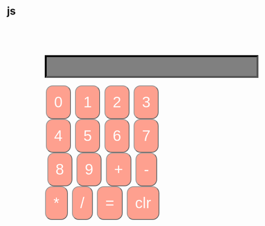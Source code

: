 # js
<html>

<style>
 .turn{

  font-size:40px;
  padding:40px;
  text-align:center;
  margin:40px;
  border:5px solid:blue;
}
input[type=textbox]{
  height:60px;
  font-size:40px;
  border-width:5px;
  border-color:black;
  padding:20px;
  margin:20px;
  background-color: grey;


}
input[type=button]{
  font-size:40px;
  padding:20px;
  background-color:tomato;
   color:white;
   opacity:0.6;
   transition:0.4s;
  font-style:bold;
  border-radius:18px;
  cursor:pointer;

}
input:hover[type=button]{

  opacity:1;
}
body{
  background-color:
}
</style>

<script>

function display(n)
{
  out.text.value+=n;
}
function back(){
  out.text.value="";

}


</script>
<body>

  <div class="turn">
    <form name="out">
  <input type="textbox" name="text"><br>
<input type="button" value="0" name="btn0" onclick="display(btn0.value)">
<input type="button" value="1" name="btn1" onclick="display(btn1.value)">
<input type="button" value="2" name="btn2" onclick="display(btn2.value)">
<input type="button" value="3" name="btn3" onclick="display(btn3.value)"><br>
<input type="button" value="4" name="btn4" onclick="display(btn4.value)">
<input type="button" value="5" name="btn5" onclick="display(btn5.value)">
<input type="button" value="6" name="btn6" onclick="display(btn6.value)">
<input type="button" value="7" name="btn7" onclick="display(btn7.value)"><br>
<input type="button" value="8" name="btn8" onclick="display(btn8.value)">
<input type="button" value="9" name="btn9" onclick="display(btn9.value)">
<input type="button" value="+" name="add" onclick="display(add.value)">
<input type="button" value="-" name="minus" onclick="display(minus.value)"><br>
<input type="button" value="*" name="mult" onclick="display(mult.value)">
<input type="button" value="/" name="divd" onclick="display(divd.value)">
<input type="button" value="=" name="result" onclick="out.text.value=eval(out.text.value)">
<input type="button" value="clr" name="clear" onclick="back()">
</div>
</body>

</html>
